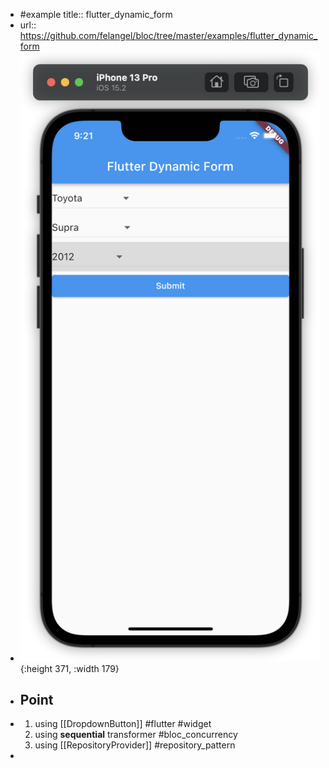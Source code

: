- #example 
  title:: flutter_dynamic_form
- url:: https://github.com/felangel/bloc/tree/master/examples/flutter_dynamic_form
- ![image.png](../assets/image_1654219266158_0.png){:height 371, :width 179}
- ## Point
- 1. using [[DropdownButton]] #flutter #widget 
  2. using **sequential** transformer #bloc_concurrency
  3. using [[RepositoryProvider]] #repository_pattern
-